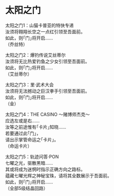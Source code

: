 # 太阳之门

太阳之门1：山猫卡普亚的特快专递  
汝须将翱翔长空之一点红引领至吾面前。  
如此，则｢门｣将开启……  
（乔丝特）

太阳之门2：爆钓传说艾丝蒂尔  
汝须将无比热爱钓鱼之少女引领至吾面前。  
如此，则｢门｣将开启……  
（艾丝蒂尔）

太阳之门3：里·武术大会  
汝须将无法撼动之巨汉拳手引领至吾面前。  
如此，则｢门｣将开启……  
（金）

太阳之门4：THE CASINO ～赌博师杰克～  
应选左或是右……  
汝等之前途惟有｢卡片｣知晓……  
若要通过此｢门｣，  
请出示掌管命运之｢卡片｣。  
（命运卡片）

太阳之门5：轨迹问答·PON  
七曜之光，驱散黑暗……  
其或将成为迷惘时指示正确方向之路标。  
蕴藏七曜光辉之神秘宝珠，请将其全数展示于吾面前。  
如此，则｢门｣将开启……  
（全部5级结晶回路）


